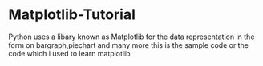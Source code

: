 # Matplotlib-Tutorial
Python uses a libary known as Matplotlib for the data representation in the form on bargraph,piechart and many more this is the sample code or the code which i used to learn matplotlib 
